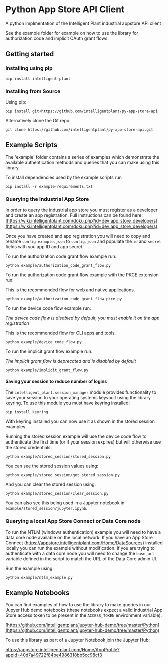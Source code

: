 # Python App Store API Client
A python implmentation of the Intelligent Plant industrial appstore API client

See the example folder for example on how to use the library for authorization code and implicit OAuth grant flows.

## Getting started

### Installing using pip

`pip install intelligent-plant`

### Installing from Source

Using pip:

`pip install git+https://github.com/intelligentplant/py-app-store-api`

Alternatively clone the Git repo:

`git clone https://github.com/intelligentplant/py-app-store-api.git`

## Example Scripts

The 'example' folder contains a series of examples which demonstrate the available authentication methods and queries that you can make using this library.

To install dependencies used by the example scripts run

`pip install -r example-requirements.txt`

### Querying the Industrial App Store

In order to query the industrial app store you must register as a developer and create an app registration. Full instructions can be found here: [https://wiki.intelligentplant.com/doku.php?id=dev:app_store_developers](https://wiki.intelligentplant.com/doku.php?id=dev:app_store_developers)

Once you have created and app registration you will need to copy and rename `config-example.json` to `config.json` and populate the `id` and `secret` fields with you app ID and app secret.

To run the authorization code grant flow example run:

`python example/authorization_code_grant_flow.py`

To run the authorization code grant flow example with the PKCE extension run:

This is the recommended flow for web and native applications.

`python example/authorization_code_grant_flow_pkce.py`

To run the device code flow example run:

*The device code flow is disabled by default, you must enable it on the app registration*

This is the recommended flow for CLI apps and tools.

`python example/device_code_flow.py`

To run the implicit grant flow example run:

*The implicit grant flow is deprecated and is disabled by default*

`python example/implicit_grant_flow.py`

#### Saving your session to reduce number of logins

The `intelligent_plant.session_manager` module provides functionality to save your session to your operating systems keyvault using the library [keyring](https://pypi.org/project/keyring/). To use this module you must have keyring installed:

`pip install keyring`

With keyring installed you can now use it as shown in the stored session examples.

Running the stored session example will use the device code flow to authenticate the first time (or if your session expires) but will otherwise use the stored credentials:

`python example/stored_session/stored_session.py`

You can see the stored session values using:

`python example/stored_session/get_stored_session.py`

And you can clear the stored session using:

`python example/stored_session/clear_session.py`

You can also see this being used in a Jupyter notebook in `example/stored_session/jupyter.ipynb`.

### Querying a local App Store Connect or Data Core node

To run the NTLM (windows authentication) example you will need to have a data core node available on the local network.
If you have an App Store Connect (https://appstore.intelligentplant.com/Home/DataSources) installed locally you can run the example without modification. If you are trying to authenticate with a data core node you will need to change the `base_url` variable defined in the script to match the URL of the Data Core admin UI.

Run the example using:

`python example/ntlm_example.py`

## Example Notebooks

You can find examples of how to use the library to make queries in our Jupyer Hub demo notebooks (these notebooks expect a valid Industrial App Store access token to be present in the `ACCESS_TOKEN` environment variable).

[https://github.com/intelligentplant/jupyter-hub-demo/tree/master/Python](https://github.com/intelligentplant/jupyter-hub-demo/tree/master/Python)

To use this library as part of a Jupyter Notebook join the Jupyter Hub:

https://appstore.intelligentplant.com/Home/AppProfile?appId=40d7a49722f84be4986318bb5cc98cf3


